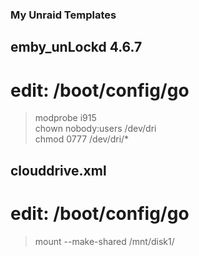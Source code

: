 ### My Unraid Templates

## emby_unLockd 4.6.7
# edit: /boot/config/go
> modprobe i915
<br>chown nobody:users /dev/dri
<br>chmod 0777 /dev/dri/*
## clouddrive.xml
# edit: /boot/config/go
> mount --make-shared /mnt/disk1/
